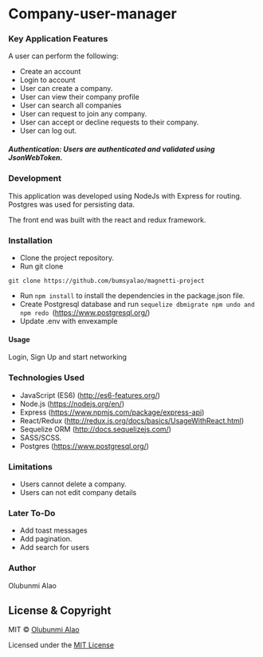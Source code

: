# Company-user-manager

### Key Application Features

A user can perform the following: 
- Create an account 
- Login to account 
- User can create a company.
- User can view their company profile
- User can search all companies
- User can request to join any company. 
- User can accept or decline requests to their company.
- User can log out.


##### Authentication: Users are authenticated and validated using JsonWebToken.

### Development

This application was developed using NodeJs with Express for routing. Postgres was used for persisting data.

The front end was built with the react and redux framework.

### Installation

- Clone the project repository.
- Run git clone

``` git clone https://github.com/bumsyalao/magnetti-project ```

- Run ``` npm install ``` to install the dependencies in the package.json file.
- Create Postgresql database and run ```sequelize dbmigrate npm undo and npm redo ```(https://www.postgresql.org/)
- Update .env with envexample

#### Usage

Login, Sign Up and start networking

### Technologies Used

- JavaScript (ES6) (http://es6-features.org/)
- Node.js (https://nodejs.org/en/)
- Express (https://www.npmjs.com/package/express-api)
- React/Redux (http://redux.js.org/docs/basics/UsageWithReact.html)
- Sequelize ORM (http://docs.sequelizejs.com/)
- SASS/SCSS.
- Postgres (https://www.postgresql.org/)

### Limitations
+ Users cannot delete a company.
+ Users can not edit company details


### Later To-Do
+ Add toast messages
+ Add pagination.
+ Add search for users


### Author
Olubunmi Alao
## License & Copyright
MIT © [Olubunmi Alao](https://github.com/bumsyalao)

Licensed under the [MIT License](LICENSE)
